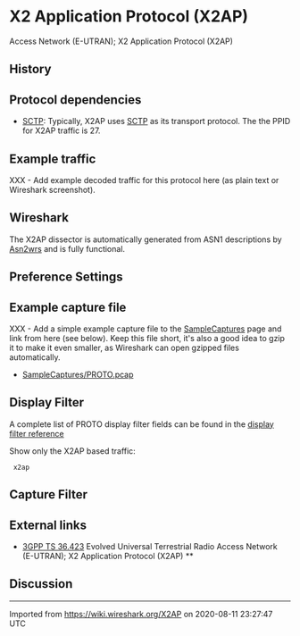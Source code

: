 # X2 Application Protocol (X2AP)

Access Network (E-UTRAN); X2 Application Protocol (X2AP)

## History

## Protocol dependencies

  - [SCTP](/SCTP): Typically, X2AP uses [SCTP](/SCTP) as its transport protocol. The the PPID for X2AP traffic is 27.

## Example traffic

XXX - Add example decoded traffic for this protocol here (as plain text or Wireshark screenshot).

## Wireshark

The X2AP dissector is automatically generated from ASN1 descriptions by [Asn2wrs](/Asn2wrs) and is fully functional.

## Preference Settings

## Example capture file

XXX - Add a simple example capture file to the [SampleCaptures](/SampleCaptures) page and link from here (see below). Keep this file short, it's also a good idea to gzip it to make it even smaller, as Wireshark can open gzipped files automatically.

  - [SampleCaptures/PROTO.pcap](uploads/__moin_import__/attachments/SampleCaptures/PROTO.pcap)

## Display Filter

A complete list of PROTO display filter fields can be found in the [display filter reference](http://www.wireshark.org/docs/dfref/protofirstletter/proto.html)

Show only the X2AP based traffic:

``` 
 x2ap 
```

## Capture Filter

## External links

  - [3GPP TS 36.423](http://www.3gpp.org/ftp/Specs/html-info/36423.htm) Evolved Universal Terrestrial Radio Access Network (E-UTRAN); X2 Application Protocol (X2AP) **

## Discussion

---

Imported from https://wiki.wireshark.org/X2AP on 2020-08-11 23:27:47 UTC
